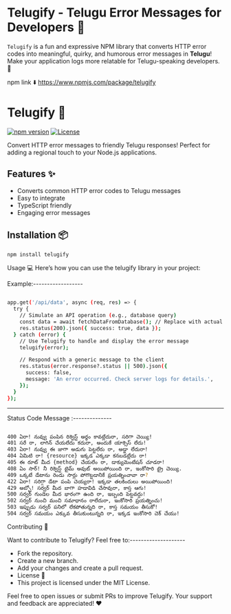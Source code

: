 # Telugify - Telugu Error Messages for Developers 🚀

`Telugify` is a fun and expressive NPM library that converts HTTP error codes into meaningful, quirky, and humorous error messages in **Telugu**! Make your application logs more relatable for Telugu-speaking developers. 🎉

npm link ⬇️
https://www.npmjs.com/package/telugify

# Telugify 🌟

[![npm version](https://img.shields.io/npm/v/telugify.svg)](https://www.npmjs.com/package/telugify)
[![License](https://img.shields.io/npm/l/telugify.svg)](https://github.com/yourusername/telugify/blob/main/LICENSE)

Convert HTTP error messages to friendly Telugu responses! Perfect for adding a regional touch to your Node.js applications.

## Features ✨

- Converts common HTTP error codes to Telugu messages
- Easy to integrate
- TypeScript friendly
- Engaging error messages

## Installation 📦

```bash
npm install telugify
```


Usage 💻
Here’s how you can use the telugify library in your project:

Example:------------------

```bash

app.get('/api/data', async (req, res) => {
  try {
    // Simulate an API operation (e.g., database query)
    const data = await fetchDataFromDatabase(); // Replace with actual DB function
    res.status(200).json({ success: true, data });
  } catch (error) {
    // Use Telugify to handle and display the error message
    telugify(error);

    // Respond with a generic message to the client
    res.status(error.response?.status || 500).json({
      success: false,
      message: 'An error occurred. Check server logs for details.',
    });
  }
});

```

------------------------------------------------------

Status Code	Message :--------------

```bash

400	ఏరా! నువ్వు పంపిన రిక్వెస్ట్ అర్థం కావట్లేదురా, సరిగా చెయ్యి!
401	సరే రా, లాగిన్ చేయలేదు కదురా, అందుకే యాక్సెస్ లేదు!
403	ఏరా! నువ్వు ఈ జాగా అడుగు పెట్టలేరు రా, అడ్డా లేదురా!
404	ఏమిటి రా! {resource} ఇక్కడ ఎక్కడా కనబడట్లేదు రా!
405	ఈ రూట్ మీద {method} చేయలేం రా, డాక్యుమెంటేషన్ చూడరా!
408	ఏం సార్! నీ రిక్వెస్ట్ టైమ్ అవుట్ అయిపోయింది రా, ఇంకోసారి ట్రై చెయ్యి.
409	ఒక్కటే డేటాను రెండు సార్లు పోగొట్టడానికే ప్రయత్నించావా రా?
422	ఏరా! సరిగ్గా డేటా పంపి చెయ్యరా! ఇక్కడా తలకిందులు అయిపోయింది!
429	అబ్బో! సర్వర్ మీద బాగా హడావిడి చేసావురా, కాస్త ఆగు!
500	సర్వర్ గుండెల మీద భారంగా ఉంది రా, ఇబ్బంది పెట్టవద్దు!
502	సర్వర్ నుంచి మంచి సమాధానం రాలేదురా, ఇంకోసారి ప్రయత్నించు!
503	ఇప్పుడు సర్వర్ పనిలో లేకపోతున్నది రా, కాస్త సమయం తీసుకో!
504	సర్వర్ సమయం ఎక్కువ తీసుకుంటున్నది రా, ఇక్కడ ఇంకోసారి చెక్ చేయు!

```

Contributing 🤝

Want to contribute to Telugify? Feel free to:--------------------

- Fork the repository.
- Create a new branch.
- Add your changes and create a pull request.
- License 📝
- This project is licensed under the MIT License.

Feel free to open issues or submit PRs to improve Telugify. Your support and feedback are appreciated! ❤️
